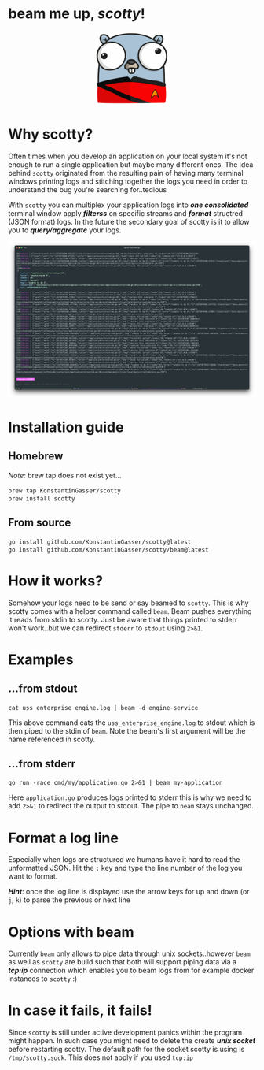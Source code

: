 # beam me up, ***scotty***!

<p align="center">
    <img src="resources/gopher-scotty.png" alt="scotty gopher :)" width="150px" height="150px"></img>
</p>


# Why scotty?

Often times when you develop an application on your local system it's not enough to run a single application but maybe many different ones.
The idea behind `scotty` originated from the resulting pain of having many terminal windows printing logs and stitching together the logs you
need in order to understand the bug you're searching for..tedious

With `scotty` you can multiplex your application logs into ***one consolidated*** terminal window apply ***filterss*** on specific streams and ***format*** structred (JSON format) logs. In the future the secondary goal of scotty is it to allow you to ***query/aggregate*** your logs.

![](/resources/example_v0.0.1.png)
# Installation guide


## Homebrew

*Note:* brew tap does not exist yet...
```
brew tap KonstantinGasser/scotty
brew install scotty
```

## From source
```
go install github.com/KonstantinGasser/scotty@latest
go install github.com/KonstantinGasser/scotty/beam@latest
```

# How it works?

Somehow your logs need to be send or say beamed to `scotty`. This is why scotty comes with a helper command called `beam`.
Beam pushes everything it reads from stdin to scotty. Just be aware that things printed to stderr won't work..but we can
redirect `stderr` to `stdout` using `2>&1`. 

# Examples

## ...from stdout

```
cat uss_enterprise_engine.log | beam -d engine-service
```

This above command cats the `uss_enterprise_engine.log` to stdout which is then piped to the stdin of `beam`. Note the beam's first argument
will be the name referenced in scotty.

## ...from stderr

```
go run -race cmd/my/application.go 2>&1 | beam my-application
```

Here `application.go` produces logs printed to stderr this is why we need to add `2>&1` to redirect the output to stdout. The pipe to `beam` stays unchanged.

# Format a log line

Especially when logs are structured we humans have it hard to read the unformatted JSON. Hit the `:` key and type the line number of the log you want to format.

***Hint***: once the log line is displayed use the arrow keys for up and down (or `j`, `k`) to parse the previous or next line

# Options with beam

Currently `beam` only allows to pipe data through unix sockets..however `beam` as well as `scotty` are build such that both will support piping
data via a ***tcp:ip*** connection which enables you to beam logs from for example docker instances to `scotty` :)

# In case it fails, it fails!

Since `scotty` is still under active development panics within the program might happen. In such case you might need to delete the create ***unix socket*** before restarting scotty. The default path for the socket scotty is using is `/tmp/scotty.sock`. This does not apply if you used `tcp:ip`
